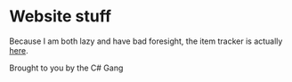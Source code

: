 # Website stuff

Because I am both lazy and have bad foresight, the item tracker is actually [here](https://js41637.github.io/Overwatch-Item-Tracker/).

Brought to you by the C# Gang
